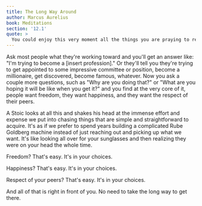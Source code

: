 ```yaml
---
title: The Long Way Around
author: Marcus Aurelius
book: Meditations
section: '12.1'
quote: >
  You could enjoy this very moment all the things you are praying to reach by taking the long way around—if you'd stop depriving yourself of them.
---
```


Ask most people what they're working toward and you'll get an answer like: "I'm trying to become a [insert profession]." Or they'll tell you they're trying to get appointed to some impressive committee or position, become a millionaire, get discovered, become famous, whatever. Now you ask a couple more questions, such as "Why are you doing that?" or "What are you hoping it will be like when you get it?" and you find at the very core of it, people want freedom, they want happiness, and they want the respect of their peers.

A Stoic looks at all this and shakes his head at the immense effort and expense we put into chasing things that are simple and straightforward to acquire. It's as if we prefer to spend years building a complicated Rube Goldberg machine instead of just reaching out and picking up what we want. It's like looking all over for your sunglasses and then realizing they were on your head the whole time.

Freedom? That's easy. It's in your choices.

Happiness? That's easy. It's in your choices.

Respect of your peers? That's easy. It's in your choices.

And all of that is right in front of you. No need to take the long way to get there.
